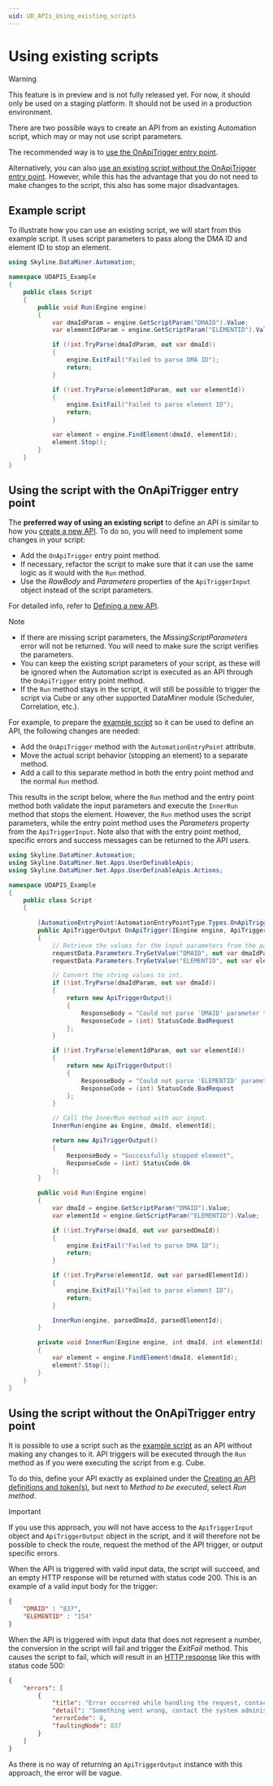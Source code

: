 ```yaml
---
uid: UD_APIs_Using_existing_scripts
---
```


# Using existing scripts

> [!WARNING]
> This feature is in preview and is not fully released yet. For now, it should only be used on a staging platform. It should not be used in a production environment.

There are two possible ways to create an API from an existing Automation script, which may or may not use script parameters.

The recommended way is to [use the OnApiTrigger entry point](#using-the-script-with-the-onapitrigger-entry-point).

Alternatively, you can also [use an existing script without the OnApiTrigger entry point](#using-the-script-without-the-onapitrigger-entry-point). However, while this has the advantage that you do not need to make changes to the script, this also has some major disadvantages.

## Example script

To illustrate how you can use an existing script, we will start from this example script. It uses script parameters to pass along the DMA ID and element ID to stop an element.

```csharp
using Skyline.DataMiner.Automation;

namespace UDAPIS_Example
{
    public class Script
    {
        public void Run(Engine engine)
        {
            var dmaIdParam = engine.GetScriptParam("DMAID").Value;
            var elementIdParam = engine.GetScriptParam("ELEMENTID").Value;

            if (!int.TryParse(dmaIdParam, out var dmaId))
            {
                engine.ExitFail("Failed to parse DMA ID");
                return;
            }

            if (!int.TryParse(elementIdParam, out var elementId))
            {
                engine.ExitFail("Failed to parse element ID");
                return;
            }

            var element = engine.FindElement(dmaId, elementId);
            element.Stop();
        }
    }
}
```

## Using the script with the OnApiTrigger entry point

The **preferred way of using an existing script** to define an API is similar to how you [create a new API](xref:UD_APIs_Define_New_API). To do so, you will need to implement some changes in your script:

- Add the `OnApiTrigger` entry point method.
- If necessary, refactor the script to make sure that it can use the same logic as it would with the `Run` method.
- Use the *RawBody* and *Parameters* properties of the `ApiTriggerInput` object instead of the script parameters.

For detailed info, refer to [Defining a new API](xref:UD_APIs_Define_New_API).

> [!NOTE]
>
> - If there are missing script parameters, the *MissingScriptParameters* error will not be returned. You will need to make sure the script verifies the parameters.
> - You can keep the existing script parameters of your script, as these will be ignored when the Automation script is executed as an API through the `OnApiTrigger` entry point method.
> - If the `Run` method stays in the script, it will still be possible to trigger the script via Cube or any other supported DataMiner module (Scheduler, Correlation, etc.).

For example, to prepare the [example script](#example-script) so it can be used to define an API, the following changes are needed:

- Add the `OnApiTrigger` method with the `AutomationEntryPoint` attribute.
- Move the actual script behavior (stopping an element) to a separate method.
- Add a call to this separate method in both the entry point method and the normal `Run` method.

This results in the script below, where the `Run` method and the entry point method both validate the input parameters and execute the `InnerRun` method that stops the element. However, the `Run` method uses the script parameters, while the entry point method uses the *Parameters* property from the `ApiTriggerInput`. Note also that with the entry point method, specific errors and success messages can be returned to the API users.

```csharp
using Skyline.DataMiner.Automation;
using Skyline.DataMiner.Net.Apps.UserDefinableApis;
using Skyline.DataMiner.Net.Apps.UserDefinableApis.Actions;

namespace UDAPIS_Example
{
    public class Script
    {
        
        [AutomationEntryPoint(AutomationEntryPointType.Types.OnApiTrigger)]
        public ApiTriggerOutput OnApiTrigger(IEngine engine, ApiTriggerInput requestData)
        {
            // Retrieve the values for the input parameters from the parsed API trigger request body.
            requestData.Parameters.TryGetValue("DMAID", out var dmaIdParam);
            requestData.Parameters.TryGetValue("ELEMENTID", out var elementIdParam);

            // Convert the string values to int.
            if (!int.TryParse(dmaIdParam, out var dmaId))
            {
                return new ApiTriggerOutput()
                {
                    ResponseBody = "Could not parse 'DMAID' parameter to int.",
                    ResponseCode = (int) StatusCode.BadRequest
                };
            }

            if (!int.TryParse(elementIdParam, out var elementId))
            {
                return new ApiTriggerOutput()
                {
                    ResponseBody = "Could not parse 'ELEMENTID' parameter to int.",
                    ResponseCode = (int) StatusCode.BadRequest
                };
            }

            // Call the InnerRun method with our input.
            InnerRun(engine as Engine, dmaId, elementId);

            return new ApiTriggerOutput()
            {
                ResponseBody = "Successfully stopped element",
                ResponseCode = (int) StatusCode.Ok
            };
        }

        public void Run(Engine engine)
        {
            var dmaId = engine.GetScriptParam("DMAID").Value;
            var elementId = engine.GetScriptParam("ELEMENTID").Value;

            if (!int.TryParse(dmaId, out var parsedDmaId))
            {
                engine.ExitFail("Failed to parse DMA ID");
                return;
            }

            if (!int.TryParse(elementId, out var parsedElementId))
            {
                engine.ExitFail("Failed to parse element ID");
                return;
            }

            InnerRun(engine, parsedDmaId, parsedElementId);
        }

        private void InnerRun(Engine engine, int dmaId, int elementId)
        {
            var element = engine.FindElement(dmaId, elementId);
            element?.Stop();
        }
    }
}
```

## Using the script without the OnApiTrigger entry point

It is possible to use a script such as the [example script](#example-script) as an API without making any changes to it. API triggers will be executed through the `Run` method as if you were executing the script from e.g. Cube.

To do this, define your API exactly as explained under the [Creating an API definitions and token(s)](xref:UD_APIs_Define_New_API#creating-an-api-definition-and-tokens), but next to *Method to be executed*, select *Run method*.

> [!IMPORTANT]
> If you use this approach, you will not have access to the `ApiTriggerInput` object and `ApiTriggerOutput` object in the script, and it will therefore not be possible to check the route, request the method of the API trigger, or output specific errors.

When the API is triggered with valid input data, the script will succeed, and an empty HTTP response will be returned with status code 200. This is an example of a valid input body for the trigger:

```json
{
    "DMAID" : "837",
    "ELEMENTID" : "154"
}
```

When the API is triggered with input data that does not represent a number, the conversion in the script will fail and trigger the *ExitFail* method. This causes the script to fail, which will result in an [HTTP response](xref:UD_APIs_Triggering_an_API#errors) like this with status code 500:

```json
{
    "errors": [
        {
            "title": "Error occurred while handling the request, contact your admin with the provided errorCode and faultingNode ID.",
            "detail": "Something went wrong, contact the system administrator.",
            "errorCode": 8,
            "faultingNode": 837
        }
    ]
}
```

As there is no way of returning an `ApiTriggerOutput` instance with this approach, the error will be vague.
